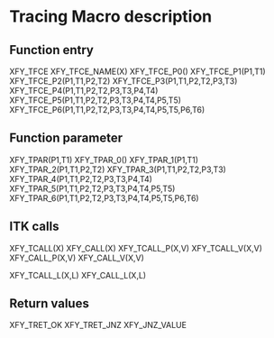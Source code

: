 # Tracing Macro description

## Function entry
XFY_TFCE
XFY_TFCE_NAME(X)
XFY_TFCE_P0()
XFY_TFCE_P1(P1,T1)
XFY_TFCE_P2(P1,T1,P2,T2)
XFY_TFCE_P3(P1,T1,P2,T2,P3,T3)
XFY_TFCE_P4(P1,T1,P2,T2,P3,T3,P4,T4)
XFY_TFCE_P5(P1,T1,P2,T2,P3,T3,P4,T4,P5,T5)
XFY_TFCE_P6(P1,T1,P2,T2,P3,T3,P4,T4,P5,T5,P6,T6)


## Function parameter

XFY_TPAR(P1,T1)
XFY_TPAR_0()
XFY_TPAR_1(P1,T1)
XFY_TPAR_2(P1,T1,P2,T2)
XFY_TPAR_3(P1,T1,P2,T2,P3,T3)
XFY_TPAR_4(P1,T1,P2,T2,P3,T3,P4,T4)
XFY_TPAR_5(P1,T1,P2,T2,P3,T3,P4,T4,P5,T5)
XFY_TPAR_6(P1,T1,P2,T2,P3,T3,P4,T4,P5,T5,P6,T6)

## ITK calls
XFY_TCALL(X)
XFY_CALL(X)
XFY_TCALL_P(X,V)
XFY_TCALL_V(X,V)
XFY_CALL_P(X,V)
XFY_CALL_V(X,V)


XFY_TCALL_L(X,L)
XFY_CALL_L(X,L)

## Return values

XFY_TRET_OK
XFY_TRET_JNZ
XFY_JNZ_VALUE

